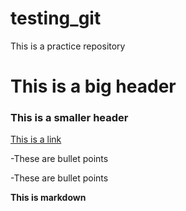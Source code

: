 # testing_git
This is a practice repository
# This is a big header
### This is a smaller header

[This is a link](http://codingnomads.co)

-These are bullet points

-These are bullet points

**This is markdown**
